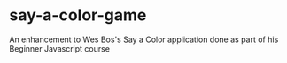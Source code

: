 # say-a-color-game
An enhancement to Wes Bos's Say a Color application done as part of his Beginner Javascript course
